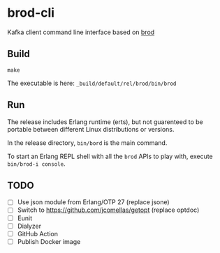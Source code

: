# brod-cli

Kafka client command line interface based on [brod](https://github.com/kafka4beam/brod)

## Build

```
make
```

The executable is here: `_build/default/rel/brod/bin/brod`

## Run

The release includes Erlang runtime (erts), but not guarenteed to be portable between different Linux distributions or versions.

In the release directory, `bin/bord` is the main command.

To start an Erlang REPL shell with all the `brod` APIs to play with, execute `bin/brod-i console`.

## TODO

- [ ] Use json module from Erlang/OTP 27 (replace jsone)
- [ ] Switch to https://github.com/jcomellas/getopt (replace optdoc)
- [ ] Eunit
- [ ] Dialyzer
- [ ] GitHub Action
- [ ] Publish Docker image
